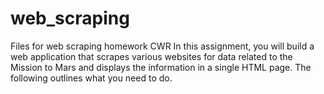 # web_scraping
Files for web scraping homework CWR
In this assignment, you will build a web application that scrapes various websites for data related to the Mission to Mars and displays the information in a single HTML page. The following outlines what you need to do.
